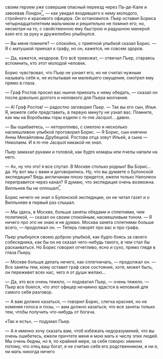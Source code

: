 своим героем уже совершив опасный переезд через Па-де-Кале и завоевав Лондон[<sup>\*</sup>](#c_49), — как увидал входившего к нему молодого, стройного и красивого офицера. Он остановился. Пьер оставил Бориса четырнадцатилетним мальчиком и решительно не помнил его; но, несмотря на то, с свойственною ему быстрою и радушною манерой взял его за руку и дружелюбно улыбнулся.

— Вы меня помните? — спокойно, с приятной улыбкой сказал Борис. — Я с матушкой приехал к графу, но он, кажется, не совсем здоров.

— Да, кажется, нездоров. Его всё тревожат, — отвечал Пьер, стараясь вспомнить, кто этот молодой человек.

Борис чувствовал, что Пьер не узнает его, но не считал нужным называть себя и, не испытывая ни малейшего смущения, смотрел ему прямо в глаза.

— Граф Ростов просил вас нынче приехать к нему обедать, — сказал он после довольно долгого и неловкого для Пьера молчания.

— А! Граф Ростов! — радостно заговорил Пьер. — Так вы его сын, Илья. Я, можете себе представить, в первую минуту не узнал вас. Помните, как мы на Воробьевы горы ездили с m-me Jacquot… давно.

— Вы ошибаетесь, — неторопливо, с смелою и несколько насмешливою улыбкой проговорил Борис. — Я Борис, сын княгини Анны Михайловны Друбецкой. Ростова отца зовут Ильей, а сына — Николаем. И я m-me Jacquot никакой не знал.

Пьер замахал руками и головой, как будто комары или пчелы напали на него.

— Ах, ну что это! я все спутал. В Москве столько родных! Вы Борис… да. Ну вот мы с вами и договорились. Ну, что вы думаете о Булонской экспедиции? Ведь англичанам плохо придется, ежели только Наполеон переправится через канал? Я думаю, что экспедиция очень возможна. Вилльнев бы не оплошал\![<sup>\*</sup>](#c_50)

Борис ничего не знал о Булонской экспедиции, он не читал газет и о Вилльневе в первый раз слышал.

— Мы здесь, в Москве, больше заняты обедами и сплетнями, чем политикой, — сказал он своим спокойным, насмешливым тоном. — Я ничего про это не знаю и не думаю. Москва занята сплетнями больше всего, — продолжал он. — Теперь говорят про вас и про графа.

Пьер улыбнулся своею доброю улыбкой, как будто боясь за своего собеседника, как бы он не сказал чего-нибудь такого, в чем стал бы раскаиваться. Но Борис говорил отчетливо, ясно и сухо, прямо глядя в глаза Пьеру.

— Москве больше делать нечего, как сплетничать, — продолжал он. — Все заняты тем, кому оставит граф свое состояние, хотя, может быть, он переживет всех нас, чего я от души желаю…

— Да, это все очень тяжело, — подхватил Пьер, — очень тяжело. — Пьер все боялся, что этот офицер нечаянно вдастся в неловкий для самого себя разговор.

— А вам должно казаться, — говорил Борис, слегка краснея, но не изменяя голоса и позы, — вам должно казаться, что все заняты только тем, чтобы получить что-нибудь от богача.

«Так и есть», — подумал Пьер.

— А я именно хочу сказать вам, чтоб избежать недоразумений, что вы очень ошибетесь, ежели причтете меня и мою мать к числу этих людей. Мы очень бедны, но я, по крайней мере, за себя говорю: именно потому, что отец ваш богат, я не считаю себя его родственником, и ни я, ни мать никогда ничего

